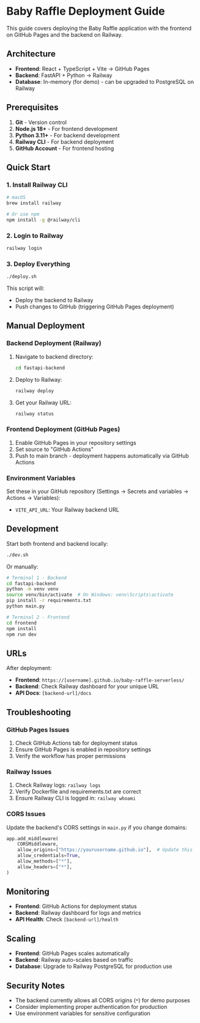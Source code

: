 # Baby Raffle Deployment Guide

This guide covers deploying the Baby Raffle application with the frontend on GitHub Pages and the backend on Railway.

## Architecture

- **Frontend**: React + TypeScript + Vite → GitHub Pages
- **Backend**: FastAPI + Python → Railway
- **Database**: In-memory (for demo) - can be upgraded to PostgreSQL on Railway

## Prerequisites

1. **Git** - Version control
2. **Node.js 18+** - For frontend development
3. **Python 3.11+** - For backend development
4. **Railway CLI** - For backend deployment
5. **GitHub Account** - For frontend hosting

## Quick Start

### 1. Install Railway CLI

```bash
# macOS
brew install railway

# Or use npm
npm install -g @railway/cli
```

### 2. Login to Railway

```bash
railway login
```

### 3. Deploy Everything

```bash
./deploy.sh
```

This script will:
- Deploy the backend to Railway
- Push changes to GitHub (triggering GitHub Pages deployment)

## Manual Deployment

### Backend Deployment (Railway)

1. Navigate to backend directory:
   ```bash
   cd fastapi-backend
   ```

2. Deploy to Railway:
   ```bash
   railway deploy
   ```

3. Get your Railway URL:
   ```bash
   railway status
   ```

### Frontend Deployment (GitHub Pages)

1. Enable GitHub Pages in your repository settings
2. Set source to "GitHub Actions"
3. Push to main branch - deployment happens automatically via GitHub Actions

### Environment Variables

Set these in your GitHub repository (Settings → Secrets and variables → Actions → Variables):

- `VITE_API_URL`: Your Railway backend URL

## Development

Start both frontend and backend locally:

```bash
./dev.sh
```

Or manually:

```bash
# Terminal 1 - Backend
cd fastapi-backend
python -m venv venv
source venv/bin/activate  # On Windows: venv\Scripts\activate
pip install -r requirements.txt
python main.py

# Terminal 2 - Frontend  
cd frontend
npm install
npm run dev
```

## URLs

After deployment:

- **Frontend**: `https://[username].github.io/baby-raffle-serverless/`
- **Backend**: Check Railway dashboard for your unique URL
- **API Docs**: `[backend-url]/docs`

## Troubleshooting

### GitHub Pages Issues

1. Check GitHub Actions tab for deployment status
2. Ensure GitHub Pages is enabled in repository settings
3. Verify the workflow has proper permissions

### Railway Issues

1. Check Railway logs: `railway logs`
2. Verify Dockerfile and requirements.txt are correct
3. Ensure Railway CLI is logged in: `railway whoami`

### CORS Issues

Update the backend's CORS settings in `main.py` if you change domains:

```python
app.add_middleware(
    CORSMiddleware,
    allow_origins=["https://yourusername.github.io"],  # Update this
    allow_credentials=True,
    allow_methods=["*"],
    allow_headers=["*"],
)
```

## Monitoring

- **Frontend**: GitHub Actions for deployment status
- **Backend**: Railway dashboard for logs and metrics
- **API Health**: Check `[backend-url]/health`

## Scaling

- **Frontend**: GitHub Pages scales automatically
- **Backend**: Railway auto-scales based on traffic
- **Database**: Upgrade to Railway PostgreSQL for production use

## Security Notes

- The backend currently allows all CORS origins (`*`) for demo purposes
- Consider implementing proper authentication for production
- Use environment variables for sensitive configuration